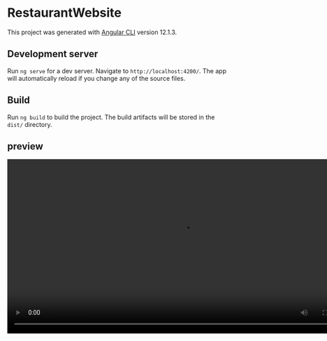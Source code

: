 # RestaurantWebsite

This project was generated with [Angular CLI](https://github.com/angular/angular-cli) version 12.1.3.

## Development server

Run `ng serve` for a dev server. Navigate to `http://localhost:4200/`. The app will automatically reload if you change any of the source files.

## Build

Run `ng build` to build the project. The build artifacts will be stored in the `dist/` directory.

## preview

<video width="800" controls>
  <source src="Preview.mp4" type="video/mp4" alt="video preview">
  Your browser does not support HTML video.
</video>

